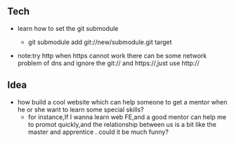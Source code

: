 ## Tech ##
- learn how to set the git submodule
    + git submodule add git://new/submodule.git target

- note:try http when https cannot work 
    there can be some network problem of dns and ignore the git:// and https://,just use http://

## Idea ##
- how build a cool website which can help someone to get a mentor when he or she want to learn some special skills?
    + for instance,If I wanna learn web FE,and a good mentor can help me to promot quickly,and the relationship between us is a bit like the master and apprentice . could it be much funny?